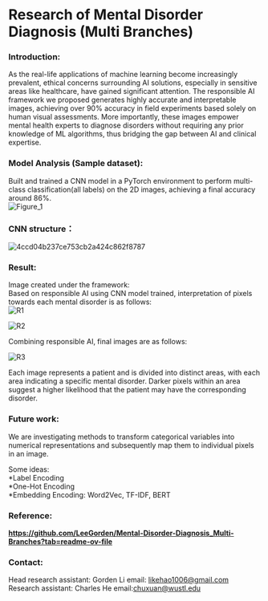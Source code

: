 # Research of Mental Disorder Diagnosis (Multi Branches)  

### Introduction:  
As the real-life applications of machine learning become increasingly prevalent, ethical concerns surrounding AI solutions, especially in sensitive areas like healthcare, have gained significant attention. The responsible AI framework we proposed generates highly accurate and interpretable images, achieving over 90% accuracy in field experiments based solely on human visual assessments. More importantly, these images empower mental health experts to diagnose disorders without requiring any prior knowledge of ML algorithms, thus bridging the gap between AI and clinical expertise.

### Model Analysis (Sample dataset):  
Built and trained a CNN model in a PyTorch environment to perform multi-class classification(all labels) on the 2D images, achieving a final accuracy around 86%.  
![Figure_1](https://github.com/user-attachments/assets/889de272-e121-48d0-b2f9-72f4a5b60ff5)


### CNN structure：
![4ccd04b237ce753cb2a424c862f8787](https://github.com/user-attachments/assets/069f73df-0d8e-43c0-962b-d9429c3d0aba)


### Result:
Image created under the framework:  
Based on responsible AI using CNN model trained, interpretation of pixels towards each mental disorder is as follows:  
![R1](https://github.com/user-attachments/assets/ce5f78e5-5ef9-4cb9-8bde-be9e2129dd9b)  

![R2](https://github.com/user-attachments/assets/f9dadfaa-1363-47d6-a66d-2756d3b5baca)  

Combining responsible AI, final images are as follows:  

![R3](https://github.com/user-attachments/assets/dc01a2b1-95af-48ac-997f-f101fe9003dd)  

Each image represents a patient and is divided into distinct areas, with each area indicating a specific mental disorder. Darker pixels within an area suggest a higher likelihood that the patient may have the corresponding disorder.

### Future work:
We are investigating methods to transform categorical variables into numerical representations and subsequently map them to individual pixels in an image.  

Some ideas:  
*Label Encoding  
*One-Hot Encoding  
*Embedding Encoding:  Word2Vec, TF-IDF, BERT


### Reference:  
**https://github.com/LeeGorden/Mental-Disorder-Diagnosis_Multi-Branches?tab=readme-ov-file**

### Contact:

Head research assistant: Gorden Li email: likehao1006@gmail.com  
Research assistant: Charles He email:chuxuan@wustl.edu









